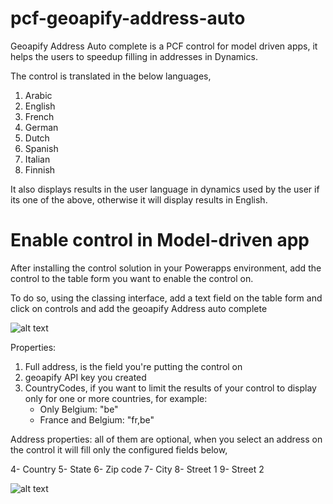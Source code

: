 # pcf-geoapify-address-auto

Geoapify Address Auto complete is a PCF control for model driven apps, it helps the users to speedup filling in addresses in Dynamics.

The control is translated in the below languages,

1. Arabic
2. English
3. French
4. German
5. Dutch
6. Spanish
7. Italian
8. Finnish

It also displays results in the user language in dynamics used by the user if its one of the above, otherwise it will display results in English.

# Enable control in Model-driven app

After installing the control solution in your Powerapps environment, add the control to the table form you want to enable the control on.

To do so, using the classing interface, add a text field on the table form and click on controls and add the geoapify Address auto complete

![alt text](https://github.com/ahmadnsam/pcf-geoapify-address-auto/blob/master/form.png?raw=true)

Properties:
1. Full address, is the field you're putting the control on
2. geoapify API key you created
3. CountryCodes, if you want to limit the results of your control to display only for one or more countries, for example: 
    - Only Belgium: "be"
    - France and Belgium: "fr,be"

Address properties: all of them are optional, when you select an address on the control it will fill only the configured fields below,

4- Country
5- State
6- Zip code
7- City
8- Street 1
9- Street 2



![alt text](https://github.com/ahmadnsam/pcf-geoapify-address-auto/blob/master/ezgif.com-gif-maker.gif?raw=true)
